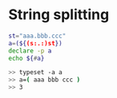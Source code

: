 # String splitting

```sh
st="aaa.bbb.ccc"
a=(${(s:.:)st})
declare -p a
echo ${#a}

>> typeset -a a
>> a=( aaa bbb ccc )
>> 3
```
